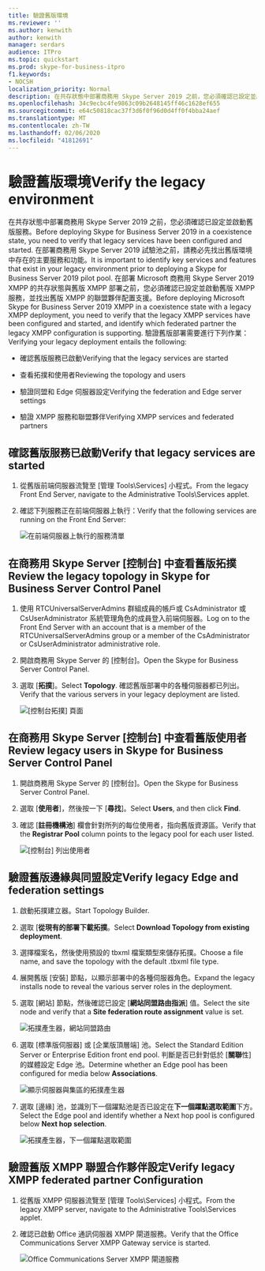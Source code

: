 ```yaml
---
title: 驗證舊版環境
ms.reviewer: ''
ms.author: kenwith
author: kenwith
manager: serdars
audience: ITPro
ms.topic: quickstart
ms.prod: skype-for-business-itpro
f1.keywords:
- NOCSH
localization_priority: Normal
description: 在共存狀態中部署商務用 Skype Server 2019 之前，您必須確認已設定並啟動舊版服務。 在部署商務用 Skype Server 2019 試驗池之前，請務必先找出舊版環境中存在的重要服務和功能。 在部署 Microsoft 商務用 Skype Server 2019 XMPP 的共存狀態與舊版 XMPP 部署之前，您必須確認已設定並啟動舊版 XMPP 服務，並找出舊版 XMPP 設定是由哪些聯盟夥伴提供作用.
ms.openlocfilehash: 34c9ecbc4fe9863c09b2648145ff46c1628ef655
ms.sourcegitcommit: e64c50818cac37f3d6f0f96d0d4ff0f4bba24aef
ms.translationtype: MT
ms.contentlocale: zh-TW
ms.lasthandoff: 02/06/2020
ms.locfileid: "41812691"
---
```

# <a name="verify-the-legacy-environment"></a><span data-ttu-id="e9ec4-105">驗證舊版環境</span><span class="sxs-lookup"><span data-stu-id="e9ec4-105">Verify the legacy environment</span></span>

<span data-ttu-id="e9ec4-106">在共存狀態中部署商務用 Skype Server 2019 之前，您必須確認已設定並啟動舊版服務。</span><span class="sxs-lookup"><span data-stu-id="e9ec4-106">Before deploying Skype for Business Server 2019 in a coexistence state, you need to verify that legacy services have been configured and started.</span></span> <span data-ttu-id="e9ec4-107">在部署商務用 Skype Server 2019 試驗池之前，請務必先找出舊版環境中存在的主要服務和功能。</span><span class="sxs-lookup"><span data-stu-id="e9ec4-107">It is important to identify key services and features that exist in your legacy environment prior to deploying a Skype for Business Server 2019 pilot pool.</span></span> <span data-ttu-id="e9ec4-108">在部署 Microsoft 商務用 Skype Server 2019 XMPP 的共存狀態與舊版 XMPP 部署之前，您必須確認已設定並啟動舊版 XMPP 服務，並找出舊版 XMPP 的聯盟夥伴配置支援。</span><span class="sxs-lookup"><span data-stu-id="e9ec4-108">Before deploying Microsoft Skype for Business Server 2019 XMPP in a coexistence state with a legacy XMPP deployment, you need to verify that the legacy XMPP services have been configured and started, and identify which federated partner the legacy XMPP configuration is supporting.</span></span> <span data-ttu-id="e9ec4-109">驗證舊版部署需要進行下列作業：</span><span class="sxs-lookup"><span data-stu-id="e9ec4-109">Verifying your legacy deployment entails the following:</span></span>
  
- <span data-ttu-id="e9ec4-110">確認舊版服務已啟動</span><span class="sxs-lookup"><span data-stu-id="e9ec4-110">Verifying that the legacy services are started</span></span>
    
- <span data-ttu-id="e9ec4-111">查看拓撲和使用者</span><span class="sxs-lookup"><span data-stu-id="e9ec4-111">Reviewing the topology and users</span></span>
    
- <span data-ttu-id="e9ec4-112">驗證同盟和 Edge 伺服器設定</span><span class="sxs-lookup"><span data-stu-id="e9ec4-112">Verifying the federation and Edge server settings</span></span>
    
- <span data-ttu-id="e9ec4-113">驗證 XMPP 服務和聯盟夥伴</span><span class="sxs-lookup"><span data-stu-id="e9ec4-113">Verifying XMPP services and federated partners</span></span>
    
## <a name="verify-that-legacy-services-are-started"></a><span data-ttu-id="e9ec4-114">確認舊版服務已啟動</span><span class="sxs-lookup"><span data-stu-id="e9ec4-114">Verify that legacy services are started</span></span>

1. <span data-ttu-id="e9ec4-115">從舊版前端伺服器流覽至 [管理 Tools\Services] 小程式。</span><span class="sxs-lookup"><span data-stu-id="e9ec4-115">From the legacy Front End Server, navigate to the Administrative Tools\Services applet.</span></span>
    
2. <span data-ttu-id="e9ec4-116">確認下列服務正在前端伺服器上執行：</span><span class="sxs-lookup"><span data-stu-id="e9ec4-116">Verify that the following services are running on the Front End Server:</span></span>
    
     ![在前端伺服器上執行的服務清單](../media/migration_lyncserver_config_w14_services.jpg)
  
## <a name="review-the-legacy-topology-in-skype-for-business-server-control-panel"></a><span data-ttu-id="e9ec4-118">在商務用 Skype Server [控制台] 中查看舊版拓撲</span><span class="sxs-lookup"><span data-stu-id="e9ec4-118">Review the legacy topology in Skype for Business Server Control Panel</span></span>

1. <span data-ttu-id="e9ec4-119">使用 RTCUniversalServerAdmins 群組成員的帳戶或 CsAdministrator 或 CsUserAdministrator 系統管理角色的成員登入前端伺服器。</span><span class="sxs-lookup"><span data-stu-id="e9ec4-119">Log on to the Front End Server with an account that is a member of the RTCUniversalServerAdmins group or a member of the CsAdministrator or CsUserAdministrator administrative role.</span></span>
    
2. <span data-ttu-id="e9ec4-120">開啟商務用 Skype Server 的 [控制台]。</span><span class="sxs-lookup"><span data-stu-id="e9ec4-120">Open the Skype for Business Server Control Panel.</span></span>
    
3. <span data-ttu-id="e9ec4-121">選取 [**拓撲**]。</span><span class="sxs-lookup"><span data-stu-id="e9ec4-121">Select **Topology**.</span></span> <span data-ttu-id="e9ec4-122">確認舊版部署中的各種伺服器都已列出。</span><span class="sxs-lookup"><span data-stu-id="e9ec4-122">Verify that the various servers in your legacy deployment are listed.</span></span>
    
     ![[控制台拓撲] 頁面](../media/migration_lyncserver_2010_topology.JPG)
  
## <a name="review-legacy-users-in-skype-for-business-server-control-panel"></a><span data-ttu-id="e9ec4-124">在商務用 Skype Server [控制台] 中查看舊版使用者</span><span class="sxs-lookup"><span data-stu-id="e9ec4-124">Review legacy users in Skype for Business Server Control Panel</span></span>

1. <span data-ttu-id="e9ec4-125">開啟商務用 Skype Server 的 [控制台]。</span><span class="sxs-lookup"><span data-stu-id="e9ec4-125">Open the Skype for Business Server Control Panel.</span></span>
    
2. <span data-ttu-id="e9ec4-126">選取 [**使用者**]，然後按一下 [**尋找**]。</span><span class="sxs-lookup"><span data-stu-id="e9ec4-126">Select **Users**, and then click **Find**.</span></span>
    
3. <span data-ttu-id="e9ec4-127">確認 [**註冊機構池**] 欄會針對所列的每位使用者，指向舊版資源區。</span><span class="sxs-lookup"><span data-stu-id="e9ec4-127">Verify that the **Registrar Pool** column points to the legacy pool for each user listed.</span></span> 
    
     ![[控制台] 列出使用者](../media/migration_lyncserver_2010_allusers.JPG)
  
## <a name="verify-legacy-edge-and-federation-settings"></a><span data-ttu-id="e9ec4-129">驗證舊版邊緣與同盟設定</span><span class="sxs-lookup"><span data-stu-id="e9ec4-129">Verify legacy Edge and federation settings</span></span>

1. <span data-ttu-id="e9ec4-130">啟動拓撲建立器。</span><span class="sxs-lookup"><span data-stu-id="e9ec4-130">Start Topology Builder.</span></span>
    
2. <span data-ttu-id="e9ec4-131">選取 [**從現有的部署下載拓撲**。</span><span class="sxs-lookup"><span data-stu-id="e9ec4-131">Select **Download Topology from existing deployment**.</span></span>
    
3. <span data-ttu-id="e9ec4-132">選擇檔案名，然後使用預設的 tbxml 檔案類型來儲存拓撲。</span><span class="sxs-lookup"><span data-stu-id="e9ec4-132">Choose a file name, and save the topology with the default .tbxml file type.</span></span>
    
4. <span data-ttu-id="e9ec4-133">展開舊版 [安裝] 節點，以顯示部署中的各種伺服器角色。</span><span class="sxs-lookup"><span data-stu-id="e9ec4-133">Expand the legacy installs node to reveal the various server roles in the deployment.</span></span>
    
5. <span data-ttu-id="e9ec4-134">選取 [網站] 節點，然後確認已設定 [**網站同盟路由指派**] 值。</span><span class="sxs-lookup"><span data-stu-id="e9ec4-134">Select the site node and verify that a **Site federation route assignment** value is set.</span></span> 
    
     ![拓撲產生器，網站同盟路由](../media/migration_lyncserver_w14_federation.jpg)
  
6. <span data-ttu-id="e9ec4-136">選取 [標準版伺服器] 或 [企業版頂層端] 池。</span><span class="sxs-lookup"><span data-stu-id="e9ec4-136">Select the Standard Edition Server or Enterprise Edition front end pool.</span></span> <span data-ttu-id="e9ec4-137">判斷是否已針對低於 [**關聯**性] 的媒體設定 Edge 池。</span><span class="sxs-lookup"><span data-stu-id="e9ec4-137">Determine whether an Edge pool has been configured for media below **Associations**.</span></span> 
    
     ![顯示伺服器與集區的拓撲產生器](../media/migration_lyncserver_w14_edgepool_media.jpg)
  
7. <span data-ttu-id="e9ec4-139">選取 [邊緣] 池，並識別下一個躍點池是否已設定在**下一個躍點選取範圍**下方。</span><span class="sxs-lookup"><span data-stu-id="e9ec4-139">Select the Edge pool and identify whether a Next hop pool is configured below **Next hop selection**.</span></span>
    
     ![拓撲產生器，下一個躍點選取範圍](../media/migration_lyncserver_w14_nexthop.jpg)
  
## <a name="verify-legacy-xmpp-federated-partner-configuration"></a><span data-ttu-id="e9ec4-141">驗證舊版 XMPP 聯盟合作夥伴設定</span><span class="sxs-lookup"><span data-stu-id="e9ec4-141">Verify legacy XMPP federated partner Configuration</span></span>

1. <span data-ttu-id="e9ec4-142">從舊版 XMPP 伺服器流覽至 [管理 Tools\Services] 小程式。</span><span class="sxs-lookup"><span data-stu-id="e9ec4-142">From the legacy XMPP server, navigate to the Administrative Tools\Services applet.</span></span>
    
2. <span data-ttu-id="e9ec4-143">確認已啟動 Office 通訊伺服器 XMPP 閘道服務。</span><span class="sxs-lookup"><span data-stu-id="e9ec4-143">Verify that the Office Communications Server XMPP Gateway service is started.</span></span> 
    
     ![Office Communications Server XMPP 閘道服務](../media/migration_lyncserver_15_xmpp_legacyservicesstarted.JPG)
  

